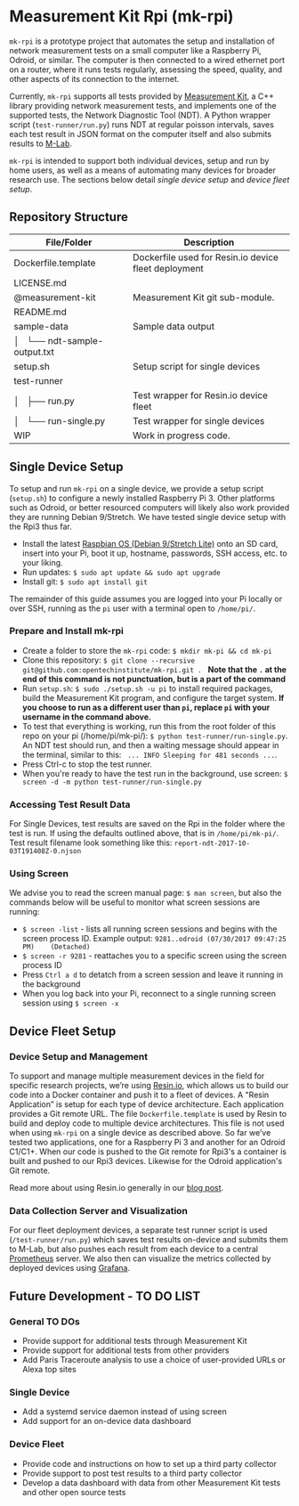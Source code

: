# Measurement Kit Rpi (mk-rpi)

`mk-rpi` is a prototype project that automates the setup and installation of network measurement tests on a small computer like a Raspberry Pi, Odroid, or similar. The computer is then connected to a wired ethernet port on a router, where it runs tests regularly, assessing the speed, quality, and other aspects of its connection to the internet.

Currently, `mk-rpi` supports all tests provided by [Measurement Kit](https://github.com/measurement-kit/measurement-kit), a C++ library providing network measurement tests, and implements one of the supported tests, the Network Diagnostic Tool (NDT). A Python wrapper script (`test-runner/run.py`) runs NDT at regular poisson intervals, saves each test result in JSON format on the computer itself and also submits results to [M-Lab](https://measurementlab.net).

`mk-rpi` is intended to support both individual devices, setup and run by home users, as well as a means of automating many devices for broader research use. The sections below detail _single device setup_ and _device fleet setup_.

## Repository Structure

| File/Folder                  | Description |
|------------------------------|-------------|
| Dockerfile.template          | Dockerfile used for Resin.io device fleet deployment |
| LICENSE.md                   |  |
| @measurement-kit             | Measurement Kit git sub-module. |
| README.md                    |  |
| sample-data                  | Sample data output | 
│   └── ndt-sample-output.txt  |  |
| setup.sh                     | Setup script for single devices |
| test-runner                  |  |
│   ├── run.py                 | Test wrapper for Resin.io device fleet |
│   └── run-single.py          | Test wrapper for single devices |
| WIP                          | Work in progress code. |

## Single Device Setup

To setup and run `mk-rpi` on a single device, we provide a setup script (`setup.sh`) to configure a newly installed Raspberry Pi 3. Other platforms such as Odroid, or better resourced computers will likely also work provided they are running Debian 9/Stretch. We have tested single device setup with the Rpi3 thus far.

* Install the latest [Raspbian OS (Debian 9/Stretch Lite)](https://www.raspberrypi.org/downloads/raspbian/) onto an SD card, insert into your Pi, boot it up, hostname, passwords, SSH access, etc. to your liking.
* Run updates: `$ sudo apt update && sudo apt upgrade`
* Install git: `$ sudo apt install git`

The remainder of this guide assumes you are logged into your Pi locally or over SSH, running as the `pi` user with a terminal open to `/home/pi/`.

### Prepare and Install mk-rpi

* Create a folder to store the `mk-rpi` code: `$ mkdir mk-pi && cd mk-pi`
* Clone this repository: 
`$ git clone --recursive git@github.com:opentechinstitute/mk-rpi.git . `
**Note that the ` . ` at the end of this command is not punctuation, but is a part of the command** 
* Run `setup.sh`: `$ sudo ./setup.sh -u pi` to install required packages, build the Measurement Kit program, and configure the target system. **If you choose to run as a different user than `pi`, replace `pi` with your username in the command above.**
* To test that everything is working, run this from the root folder of this repo on your pi (/home/pi/mk-pi/): `$ python test-runner/run-single.py`. An NDT test should run, and then a waiting message should appear in the terminal, similar to this: ` ... INFO Sleeping for 481 seconds ...`. 
* Press Ctrl-c to stop the test runner.
* When you're ready to have the test run in the background, use screen:
`$ screen -d -m python test-runner/run-single.py`

### Accessing Test Result Data

For Single Devices, test results are saved on the Rpi in the folder where the test is run. If using the defaults outlined above, that is in `/home/pi/mk-pi/`. Test result filename look something like this: `report-ndt-2017-10-03T191408Z-0.njson`

### Using Screen

We advise you to read the screen manual page: `$ man screen`, but also the commands below will be useful to monitor what screen sessions are running:

* `$ screen -list` - lists all running screen sessions and begins with the screen process ID. Example output: `9281..odroid	(07/30/2017 09:47:25 PM)	(Detached)`
* `$ screen -r 9281` - reattaches you to a specific screen using the screen process ID
* Press `Ctrl a d` to detatch from a screen session and leave it running in the background
* When you log back into your Pi, reconnect to a single running screen session using `$ screen -x`

## Device Fleet Setup

### Device Setup and Management

To support and manage multiple measurement devices in the field for specific research projects, we’re using [Resin.io](https://resin.io), which allows us to build our code into a Docker container and push it to a fleet of devices. A "Resin Application” is setup for each type of device architecture. Each application provides a Git remote URL. The file `Dockerfile.template` is used by Resin to build and deploy code to multiple device architectures. This file is not used when using `mk-rpi` on a single device as described above. So far we’ve tested two applications, one for a Raspberry Pi 3 and another for an Odroid C1/C1+. When our code is pushed to the Git remote for Rpi3's a container is built and pushed to our Rpi3 devices. Likewise for the Odroid application's Git remote. 

Read more about using Resin.io generally in our [blog post](https://opentechinstitute.github.io/2017/10/deploying-and-managing-a-fleet-of-measurement-kit-devices/).

### Data Collection Server and Visualization

For our fleet deployment devices, a separate test runner script is used (`/test-runner/run.py`) which saves test results on-device and submits them to M-Lab, but also pushes each result from each device to a central [Prometheus](https://prometheus.io/) server. We also then can visualize the metrics collected by deployed devices using [Grafana](https://grafana.com/).

## Future Development - TO DO LIST

### General TO DOs

* Provide support for additional tests through Measurement Kit
* Provide support for additional tests from other providers
* Add Paris Traceroute analysis to use a choice of user-provided URLs or Alexa top sites

### Single Device

* Add a systemd service daemon instead of using screen
* Add support for an on-device data dashboard

### Device Fleet

* Provide code and instructions on how to set up a third party collector
* Provide support to post test results to a third party collector
* Develop a data dashboard with data from other Measurement Kit tests and other open source tests
